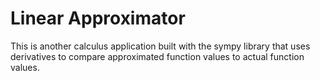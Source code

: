 # Linear Approximator
This is another calculus application built with the sympy library that uses derivatives to compare approximated function values to actual function values.

